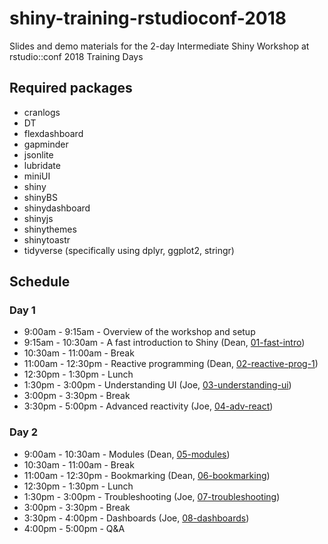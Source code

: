 # shiny-training-rstudioconf-2018

Slides and demo materials for the 2-day Intermediate Shiny Workshop at rstudio::conf 2018 Training Days

## Required packages

- cranlogs
- DT
- flexdashboard
- gapminder
- jsonlite
- lubridate
- miniUI
- shiny
- shinyBS
- shinydashboard
- shinyjs
- shinythemes
- shinytoastr
- tidyverse (specifically using dplyr, ggplot2, stringr)

## Schedule

### Day 1

- 9:00am - 9:15am       - Overview of the workshop and setup
- 9:15am - 10:30am      - A fast introduction to Shiny (Dean, [01-fast-intro](/slides/01-fast-intro.pdf))
- 10:30am - 11:00am     - Break
- 11:00am - 12:30pm     - Reactive programming (Dean, [02-reactive-prog-1](/slides/02-reactive-prog-1.pdf))
- 12:30pm - 1:30pm  		- Lunch
- 1:30pm - 3:00pm 	    - Understanding UI (Joe, [03-understanding-ui](/slides/03-understanding-ui.pdf))
- 3:00pm - 3:30pm       - Break
- 3:30pm - 5:00pm       - Advanced reactivity (Joe, [04-adv-react](/slides/04-adv-react.pdf))

### Day 2

- 9:00am - 10:30am      - Modules (Dean, [05-modules](/slides/05-modules.pdf))
- 10:30am - 11:00am     - Break
- 11:00am - 12:30pm     - Bookmarking (Dean, [06-bookmarking](/slides/06-bookmarking.pdf))
- 12:30pm - 1:30pm  		- Lunch
- 1:30pm - 3:00pm 	    - Troubleshooting (Joe, [07-troubleshooting](/slides/07-troubleshooting.pdf))
- 3:00pm - 3:30pm       - Break
- 3:30pm - 4:00pm       - Dashboards (Joe, [08-dashboards](/slides/08-dashboards.pdf))
- 4:00pm - 5:00pm       - Q&A
